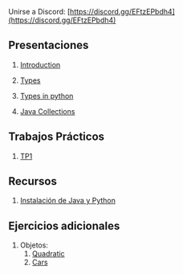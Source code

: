 Unirse a Discord: [https://discord.gg/EFtzEPbdh4](https://discord.gg/EFtzEPbdh4)

## Presentaciones
1. [Introduction](introduction)
2. [Types](types)
3. [Types in python](types-in-python)

4. [Java Collections](java-collections)

[//]: # (5. [TDD]&#40;tdd&#41;)

[//]: # (6. [Recursion]&#40;recursion&#41;)

[//]: # (7. [Object-Oriented Programming &#40;OOP&#41;]&#40;oop&#41;)

[//]: # (8. [Classes]&#40;classes&#41;)

[//]: # (9. [Abstract Classes & Inheritance]&#40;abstract&#41;)

[//]: # (10. [Polymorphism and interfaces]&#40;polymorphism&#41;)

[//]: # (11. [Coverage]&#40;coverage&#41;)

[//]: # (12. [Generics]&#40;generics&#41;)

[//]: # (13. [Packages]&#40;https://docs.google.com/presentation/d/1DdAOhl1FPAeZKNiHjDakr3-B_ty--FwowzA8bYkgrh0/edit?usp=sharing&#41;)

[//]: # (14. [Exceptions]&#40;exceptions&#41;)


## Trabajos Prácticos
1. [TP1](https://classroom.github.com/a/7dpon_iV)

[//]: # (2. [TP2]&#40;practice/2&#41;)

[//]: # (3. [TP3]&#40;practice/3&#41;)

[//]: # (4. [TP4]&#40;practice/4&#41;)

[//]: # (5. [TP5]&#40;practice/5&#41;)

[//]: # (6. [TP University]&#40;https://classroom.github.com/a/wJgSLMuH&#41;)

## Recursos
1. [Instalación de Java y Python](utils/installation)

## Ejercicios adicionales
1. Objetos:
   1. [Quadratic](additional-practice/1.1)
   2. [Cars](additional-practice/1.2) 

